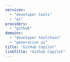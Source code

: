 ```yaml
---
services:
  - "developer tools"
  - "ai"
providers:
  - "github"
domains:
  - "developer toolchain"
  - "generative ai"
title: "GitHub Copilot"
linkTitle: "Github Copilot"
---
```

